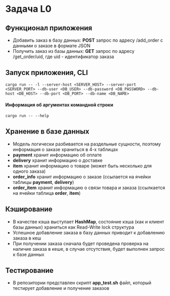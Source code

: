 # Задача L0

## Функционал приложения
  - Добавить заказ в базу данных: __POST__ запрос по адресу /add_order с данными о заказе в формате JSON
  - Получить заказ из базы данных: __GET__ запрос по адресу /get_order/uid, где uid - идентификатор заказа

## Запуск приложения, CLI
```
cargo run -- -l --server-host <SERVER_HOST> --server-port <SERVER_PORT> --db-user <DB_USER> --db-password <DB_PASSWORD> --db-host <DB_HOST> --db-port <DB_PORT> --db-name <DB_NAME>
```
#### Информация об аргументах командной строки
```
cargo run -- --help
```

## Хранение в базе данных
- Модель логически разбивается на раздельные сущности, поэтому информация о заказе храниться в 4-х таблицах
- __payment__ хранит информацию об оплате
- __delivery__ хранит информацию о доставке
- __item__ хранит информацию о товаре (может быть несколько для одного заказа)
- __order_info__ хранит информацию о заказе (ссылается на ячейки таблицы __payment__, __delivery__)
- __order_item__ хранит информацию о связи товара и заказа (ссылкается на ячейки таблица __order__, __item__)


## Кэширование
- В качестве кэша выступает __HashMap__, состояние кэша (как и клиент базы данных) храниться как Read-Write lock структура
- Успешное добавление заказа в базу данных приводит к добавлению заказа в кеш
- При получении заказа сначала будет проведена проверка на наличие заказа в кеше, в случае отсутствия, будет выполнен запрос к базе данных

## Тестирование
- В репозитории представлен скрипт __app_test.sh__ файл, который тестирует добавление и получение заказов
